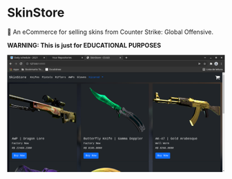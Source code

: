 # SkinStore
:department_store: An eCommerce for selling skins from Counter Strike: Global Offensive.

**WARNING: This is just for EDUCATIONAL PURPOSES**

![homepage](Images/homepage.png)

